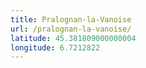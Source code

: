 ```yaml
---
title: Pralognan-la-Vanoise
url: /pralognan-la-vanoise/
latitude: 45.381809000000004
longitude: 6.7212822
---
```

